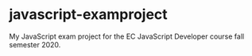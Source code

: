 # javascript-examproject
My JavaScript exam project for the EC JavaScript Developer course fall semester 2020.
